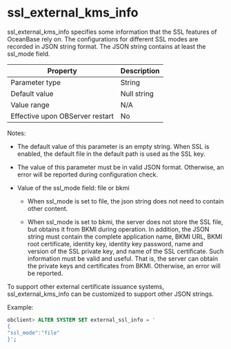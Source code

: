ssl_external_kms_info 
==========================================

ssl_external_kms_info specifies some information that the SSL features of OceanBase rely on. The configurations for different SSL modes are recorded in JSON string format. The JSON string contains at least the ssl_mode field. 


|            Property             | Description |
|---------------------------------|-------------|
| Parameter type                  | String      |
| Default value                   | Null string |
| Value range                     | N/A         |
| Effective upon OBServer restart | No          |



Notes:

* The default value of this parameter is an empty string. When SSL is enabled, the default file in the default path is used as the SSL key.

  

* The value of this parameter must be in valid JSON format. Otherwise, an error will be reported during configuration check.

  

* Value of the ssl_mode field: file or bkmi 

  * When ssl_mode is set to file, the json string does not need to contain other content.

    
  
  * When ssl_mode is set to bkmi, the server does not store the SSL file, but obtains it from BKMI during operation. In addition, the JSON string must contain the complete application name, BKMI URL, BKMI root certificate, identity key, identity key password, name and version of the SSL private key, and name of the SSL certificate. Such information must be valid and useful. That is, the server can obtain the private keys and certificates from BKMI. Otherwise, an error will be reported.

    
  

  




To support other external certificate issuance systems, ssl_external_kms_info can be customized to support other JSON strings. 

Example:

```sql
obclient> ALTER SYSTEM SET external_ssl_info = '
{
"ssl_mode":"file"
}';
